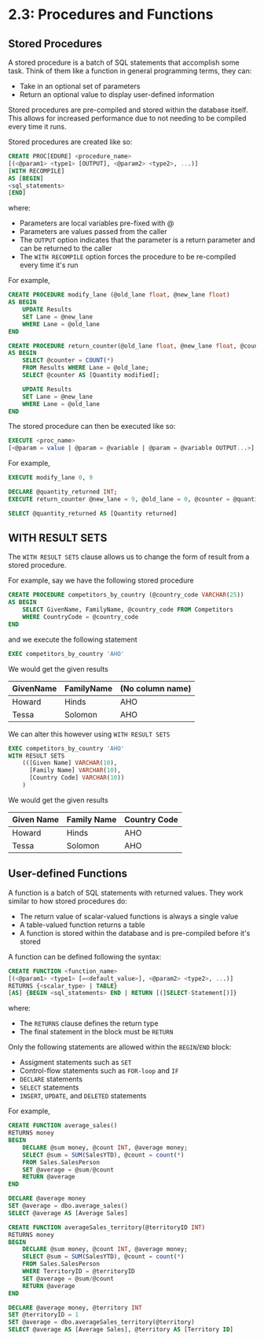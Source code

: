 # 2.3: Procedures and Functions

## Stored Procedures
A stored procedure is a batch of SQL statements that accomplish some task.
Think of them like a function in general programming terms, they can:
- Take in an optional set of parameters
- Return an optional value to display user-defined information

Stored procedures are pre-compiled and stored within the database itself. This allows
for increased performance due to not needing to be compiled every time it runs.

Stored procedures are created like so:
```SQL
CREATE PROC[EDURE] <procedure_name>
[(<@param1> <type1> [OUTPUT], <@param2> <type2>, ...)]
[WITH RECOMPILE]
AS [BEGIN] 
<sql_statements> 
[END]
```
where:
- Parameters are local variables pre-fixed with @
- Parameters are values passed from the caller
- The `OUTPUT` option indicates that the parameter is a return parameter and can
be returned to the caller
- The `WITH RECOMPILE` option forces the procedure to be re-compiled every time it's
run

For example,
```SQL
CREATE PROCEDURE modify_lane (@old_lane float, @new_lane float)
AS BEGIN
    UPDATE Results
    SET Lane = @new_lane
    WHERE Lane = @old_lane
END

CREATE PROCEDURE return_counter(@old_lane float, @new_lane float, @counter INT OUTPUT)
AS BEGIN
    SELECT @counter = COUNT(*)
    FROM Results WHERE Lane = @old_lane;
    SELECT @counter AS [Quantity modified];

    UPDATE Results
    SET Lane = @new_lane
    WHERE Lane = @old_lane
END
```

The stored procedure can then be executed like so:
```SQL
EXECUTE <proc_name>
[<@param = value | @param = @variable | @param = @variable OUTPUT...>]
```

For example,
```SQL
EXECUTE modify_lane 0, 9

DECLARE @quantity_returned INT;
EXECUTE return_counter @new_lane = 9, @old_lane = 0, @counter = @quantity_returned OUTPUT;

SELECT @quantity_returned AS [Quantity returned]
```

## WITH RESULT SETS
The `WITH RESULT SETS` clause allows us to change the form of result from a stored
procedure.

For example, say we have the following stored procedure
```SQL
CREATE PROCEDURE competitors_by_country (@country_code VARCHAR(25))
AS BEGIN
    SELECT GivenName, FamilyName, @country_code FROM Competitors
    WHERE CountryCode = @country_code
END
```

and we execute the following statement
```SQL
EXEC competitors_by_country 'AHO'
```

We would get the given results

| GivenName | FamilyName | (No column name) |
|--|--|--|
| Howard | Hinds | AHO |
| Tessa | Solomon | AHO |

We can alter this however using `WITH RESULT SETS`
```SQL
EXEC competitors_by_country 'AHO'
WITH RESULT SETS
    (([Given Name] VARCHAR(10),
      [Family Name] VARCHAR(10),
      [Country Code] VARCHAR(10))
    )
```

We would get the given results

| Given Name | Family Name | Country Code |
|--|--|--|
| Howard | Hinds | AHO |
| Tessa | Solomon | AHO |

## User-defined Functions
A function is a batch of SQL statements with returned values. They work similar
to how stored procedures do:
- The return value of scalar-valued functions is always a single value
- A table-valued function returns a table
- A function is stored within the database and is pre-compiled before it's stored

A function can be defined following the syntax:
```SQL
CREATE FUNCTION <function_name>
[(<@param1> <type1> [=<default_value>], <@param2> <type2>, ...)]
RETURNS {<scalar_type> | TABLE}
[AS] {BEGIN <sql_statements> END | RETURN [(]SELECT-Statement[)]}
```
where:
- The `RETURNS` clause defines the return type
- The final statement in the block must be `RETURN`

Only the following statements are allowed within the `BEGIN`/`END` block:
- Assigment statements such as `SET`
- Control-flow statements such as `FOR-loop` and `IF`
- `DECLARE` statements
- `SELECT` statements
- `INSERT`, `UPDATE`, and `DELETED` statements

For example,
```SQL
CREATE FUNCTION average_sales()
RETURNS money
BEGIN
    DECLARE @sum money, @count INT, @average money;
    SELECT @sum = SUM(SalesYTD), @count = count(*)
    FROM Sales.SalesPerson
    SET @average = @sum/@count
    RETURN @average
END

DECLARE @average money
SET @average = dbo.average_sales()
SELECT @average AS [Average Sales]
```

```SQL
CREATE FUNCTION averageSales_territory(@territoryID INT)
RETURNS money
BEGIN
    DECLARE @sum money, @count INT, @average money;
    SELECT @sum = SUM(SalesYTD), @count = count(*)
    FROM Sales.SalesPerson
    WHERE TerritoryID = @territoryID
    SET @average = @sum/@count
    RETURN @average
END

DECLARE @average money, @territory INT
SET @territoryID = 1
SET @average = dbo.averageSales_territory(@territory)
SELECT @average AS [Average Sales], @territory AS [Territory ID]
```
